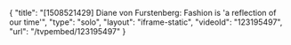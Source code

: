 {
    "title": "[1508521429] Diane von Furstenberg: Fashion is 'a reflection of our time'",
    "type": "solo",
    "layout": "iframe-static",
    "videoId": "123195497",
    "url": "\/tvpembed\/123195497"
}